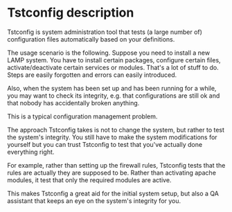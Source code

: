 Tstconfig description
====================

Tstconfig is system administration tool that tests (a large number of) 
configuration files automatically based on your definitions.

The usage scenario is the following. Suppose you need to install a new
LAMP system. You have to install certain packages, configure certain files,
activate/deactivate certain services or modules. That's a lot of stuff to do.
Steps are easily forgotten and errors can easily introduced.

Also, when the system has been set up and has been running for a while, you
may want to check its integrity, e.g. that configurations are still ok and that
nobody has accidentally broken anything.

This is a typical configuration management problem.

The approach Tstconfig takes is not to change the system, but rather to test
the system's integrity. You still have to make the system modifications for
yourself but you can trust Tstconfig to test that you've actually done 
everything right.

For example, rather than setting up the firewall rules, Tstconfig tests that
the rules are actually they are supposed to be. Rather than activating apache
modules, it test that only the required modules are active.

This makes Tstconfig a great aid for the initial system setup, but also a 
QA assistant that keeps an eye on the system's integrity for you.

